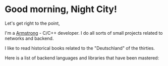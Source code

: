 #  Good morning, Night City!

Let's get right to the point,

I'm a [Armstrong](mailto:test@outlook.com) - C/C++ developer.
I do all sorts of small projects related to networks and backend. 

I like to read historical books related to the "Deutschland" of the thirties.

Here is a list of backend languages and libraries that have been mastered:
